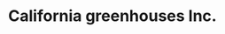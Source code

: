 ---
title: "California greenhouses Inc."
url: /irvine/california-greenhouses-inc/
shop: garden centre
---